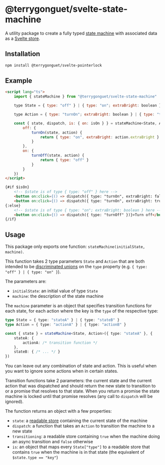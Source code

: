 # @terrygonguet/svelte-state-machine

A utility package to create a fully typed
[state machine](https://www.baeldung.com/cs/state-machines) with associated data
as a [Svelte store](https://svelte.dev/docs/svelte-store).

## Installation

```bash
npm install @terrygonguet/svelte-pointerlock
```

## Example

```html
<script lang="ts">
	import { stateMachine } from "@terrygonguet/svelte-state-machine"

	type State = { type: "off" } | { type: "on"; extraBright: boolean }

	type Action = { type: "turnOn"; extraBright: boolean } | { type: "turnOff" }

	const { state, dispatch, is: { on: isOn } } = stateMachine<State, Action>({ type: "off" }, {
		off: {
			turnOn(state, action) {
				return { type: "on", extraBright: action.extraBright }
			}
		},
		on: {
			turnOff(state, action) {
				return { type: "off" }
			}
		}
	})
</script>

{#if $isOn}
	<!-- $state is of type { type: "off" } here -->
	<button on:click={() => dispatch({ type: "turnOn", extraBright: false })}>Turn on low</button>
	<button on:click={() => dispatch({ type: "turnOn", extraBright: true })}>Turn on high</button>
{:else}
	<!-- $state is of type { type: "on"; extraBright: boolean } here -->
	<button on:click={() => dispatch({ type: "turnOff" })}>Turn off</button>
{/if}
```

## Usage

This package only exports one function: `stateMachine(initialState, machine)`.

This function takes 2 type parameters `State` and `Action` that are both
intended to be
[discriminated unions](https://www.typescriptlang.org/docs/handbook/typescript-in-5-minutes-func.html#discriminated-unions)
on the `type` property (e.g. `{ type: "off" } | { type: "on" }`).

The parameters are:

-   `initialState`: an initial value of type `State`
-   `machine`: the description of the state machine

The `machine` parameter is an object that specifies transition functions for
each state, for each action where the key is the `type` of the respective type:

```typescript
type State = { type: "stateA" } | { type: "stateB" }
type Action = { type: "actionA" } | { type: "actionB" }

const { state } = stateMachine<State, Action>({ type: "stateA" }, {
	stateA: {
		actionA: /* transition function */
	},
	stateB: { /* ... */ }
})
```

You can leave out any combination of state and action. This is useful when you
want to ignore some actions when in certain states.

Transition functions take 2 parameters: the current state and the current action
that was dispatched and should return the new state to transition to or a
promise that resolves to that state. When you return a promise the state machine
is locked until that promise resolves (any call to `dispatch` will be ignored).

The function returns an object with a few properties:

-   `state`: a [readable store](https://svelte.dev/docs/svelte-store#readable)
    containing the current state of the machine
-   `dispatch`: a function that takes an `Action` to transition the machine to a
    new state
-   `transitioning`: a readable store containing `true` when the machine doing
    an async transition and `false` otherwise
-   `is`: an object that maps every `State["type"]` to a readable store that
    contains `true` when the machine is in that state (the equivalent of
    `$state.type == "key"`)
